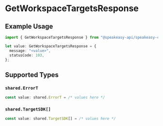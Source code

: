 # GetWorkspaceTargetsResponse

## Example Usage

```typescript
import { GetWorkspaceTargetsResponse } from "@speakeasy-api/speakeasy-client-sdk-typescript/sdk/models/operations";

let value: GetWorkspaceTargetsResponse = {
  message: "<value>",
  statusCode: 103,
};
```

## Supported Types

### `shared.ErrorT`

```typescript
const value: shared.ErrorT = /* values here */
```

### `shared.TargetSDK[]`

```typescript
const value: shared.TargetSDK[] = /* values here */
```

